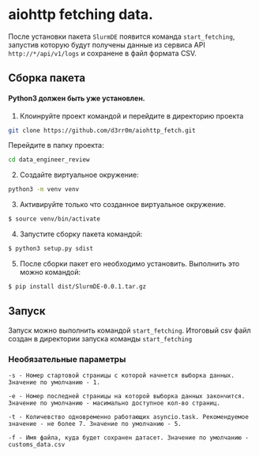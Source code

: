 # aiohttp fetching data.
После установки пакета `SlurmDE` появится команда `start_fetching`, запустив которую будут получены данные из сервиса API `http://*/api/v1/logs` и сохранене в файл формата CSV. 

## Сборка пакета
#### Python3 должен быть уже установлен.
1. Клоинруйте проект командой и перейдите в директорию проекта
 ```bash
git clone https://github.com/d3rr0m/aiohttp_fetch.git
```
Перейдите в папку проекта:
```bash
cd data_engineer_review
```
2. Создайте виртуальное окружение:
```bash
python3 -m venv venv
```
3. Активируйте только что созданное виртуальное окружение.
```bash
$ source venv/bin/activate
```
4. Запустите сборку пакета командой:
```bash
$ python3 setup.py sdist
```
5. После сборки пакет его необходимо установить. Выполнить это можно командой:
```bash
$ pip install dist/SlurmDE-0.0.1.tar.gz
```
## Запуск
Запуск можно выполнить командой `start_fetching`. Итоговый csv файл создан в директории запуска команды `start_fetching`
### Необязательные параметры
```
-s - Номер стартовой страницы с которой начнется выборка данных. Значение по умолчанию - 1.
```
```
-e - Номер последней страницы на которой выборка данных закончится. Значение по умолчанию - масимально доступное кол-во страниц.
```
```
-t - Количевство одновременно работающих asyncio.task. Рекомендуемое значение - не более 7. Значение по умолчанию - 5.
```
```
-f - Имя файла, куда будет сохранен датасет. Значение по умолчанию - customs_data.csv
```
